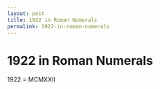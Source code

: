 ```yaml
---
layout: post
title: 1922 in Roman Numerals
permalink: 1922-in-roman-numerals
---
```


# 1922 in Roman Numerals

1922 = MCMXXII
